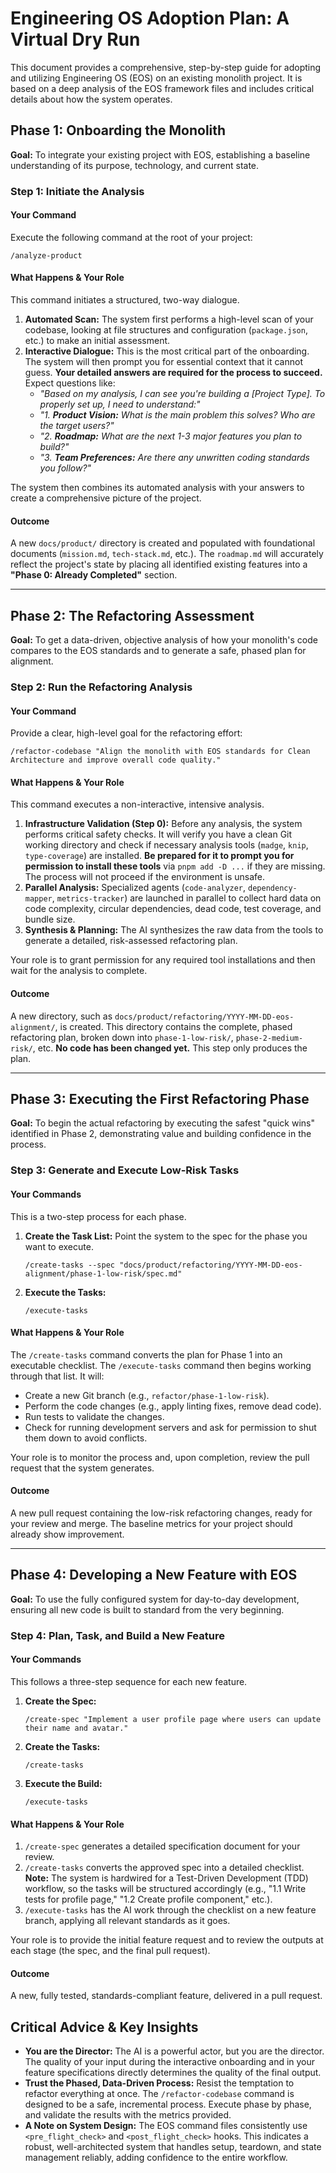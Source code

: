 # Engineering OS Adoption Plan: A Virtual Dry Run

This document provides a comprehensive, step-by-step guide for adopting and utilizing Engineering OS (EOS) on an existing monolith project. It is based on a deep analysis of the EOS framework files and includes critical details about how the system operates.

## Phase 1: Onboarding the Monolith

**Goal:** To integrate your existing project with EOS, establishing a baseline understanding of its purpose, technology, and current state.

### Step 1: Initiate the Analysis

#### Your Command
Execute the following command at the root of your project:
```
/analyze-product
```

#### What Happens & Your Role
This command initiates a structured, two-way dialogue.

1.  **Automated Scan:** The system first performs a high-level scan of your codebase, looking at file structures and configuration (`package.json`, etc.) to make an initial assessment.
2.  **Interactive Dialogue:** This is the most critical part of the onboarding. The system will then prompt you for essential context that it cannot guess. **Your detailed answers are required for the process to succeed.** Expect questions like:
    *   *"Based on my analysis, I can see you're building a [Project Type]. To properly set up, I need to understand:"*
    *   *"1. **Product Vision:** What is the main problem this solves? Who are the target users?"*
    *   *"2. **Roadmap:** What are the next 1-3 major features you plan to build?"*
    *   *"3. **Team Preferences:** Are there any unwritten coding standards you follow?"*

The system then combines its automated analysis with your answers to create a comprehensive picture of the project.

#### Outcome
A new `docs/product/` directory is created and populated with foundational documents (`mission.md`, `tech-stack.md`, etc.). The `roadmap.md` will accurately reflect the project's state by placing all identified existing features into a **"Phase 0: Already Completed"** section.

---

## Phase 2: The Refactoring Assessment

**Goal:** To get a data-driven, objective analysis of how your monolith's code compares to the EOS standards and to generate a safe, phased plan for alignment.

### Step 2: Run the Refactoring Analysis

#### Your Command
Provide a clear, high-level goal for the refactoring effort:
```
/refactor-codebase "Align the monolith with EOS standards for Clean Architecture and improve overall code quality."
```

#### What Happens & Your Role
This command executes a non-interactive, intensive analysis.

1.  **Infrastructure Validation (Step 0):** Before any analysis, the system performs critical safety checks. It will verify you have a clean Git working directory and check if necessary analysis tools (`madge`, `knip`, `type-coverage`) are installed. **Be prepared for it to prompt you for permission to install these tools** via `pnpm add -D ...` if they are missing. The process will not proceed if the environment is unsafe.
2.  **Parallel Analysis:** Specialized agents (`code-analyzer`, `dependency-mapper`, `metrics-tracker`) are launched in parallel to collect hard data on code complexity, circular dependencies, dead code, test coverage, and bundle size.
3.  **Synthesis & Planning:** The AI synthesizes the raw data from the tools to generate a detailed, risk-assessed refactoring plan.

Your role is to grant permission for any required tool installations and then wait for the analysis to complete.

#### Outcome
A new directory, such as `docs/product/refactoring/YYYY-MM-DD-eos-alignment/`, is created. This directory contains the complete, phased refactoring plan, broken down into `phase-1-low-risk/`, `phase-2-medium-risk/`, etc. **No code has been changed yet.** This step only produces the plan.

---

## Phase 3: Executing the First Refactoring Phase

**Goal:** To begin the actual refactoring by executing the safest "quick wins" identified in Phase 2, demonstrating value and building confidence in the process.

### Step 3: Generate and Execute Low-Risk Tasks

#### Your Commands
This is a two-step process for each phase.

1.  **Create the Task List:** Point the system to the spec for the phase you want to execute.
    ```
    /create-tasks --spec "docs/product/refactoring/YYYY-MM-DD-eos-alignment/phase-1-low-risk/spec.md"
    ```
2.  **Execute the Tasks:**
    ```
    /execute-tasks
    ```

#### What Happens & Your Role
The `/create-tasks` command converts the plan for Phase 1 into an executable checklist. The `/execute-tasks` command then begins working through that list. It will:
*   Create a new Git branch (e.g., `refactor/phase-1-low-risk`).
*   Perform the code changes (e.g., apply linting fixes, remove dead code).
*   Run tests to validate the changes.
*   Check for running development servers and ask for permission to shut them down to avoid conflicts.

Your role is to monitor the process and, upon completion, review the pull request that the system generates.

#### Outcome
A new pull request containing the low-risk refactoring changes, ready for your review and merge. The baseline metrics for your project should already show improvement.

---

## Phase 4: Developing a New Feature with EOS

**Goal:** To use the fully configured system for day-to-day development, ensuring all new code is built to standard from the very beginning.

### Step 4: Plan, Task, and Build a New Feature

#### Your Commands
This follows a three-step sequence for each new feature.

1.  **Create the Spec:**
    ```
    /create-spec "Implement a user profile page where users can update their name and avatar."
    ```
2.  **Create the Tasks:**
    ```
    /create-tasks
    ```
3.  **Execute the Build:**
    ```
    /execute-tasks
    ```

#### What Happens & Your Role
1.  `/create-spec` generates a detailed specification document for your review.
2.  `/create-tasks` converts the approved spec into a detailed checklist. **Note:** The system is hardwired for a Test-Driven Development (TDD) workflow, so the tasks will be structured accordingly (e.g., "1.1 Write tests for profile page," "1.2 Create profile component," etc.).
3.  `/execute-tasks` has the AI work through the checklist on a new feature branch, applying all relevant standards as it goes.

Your role is to provide the initial feature request and to review the outputs at each stage (the spec, and the final pull request).

#### Outcome
A new, fully tested, standards-compliant feature, delivered in a pull request.

## Critical Advice & Key Insights

*   **You are the Director:** The AI is a powerful actor, but you are the director. The quality of your input during the interactive onboarding and in your feature specifications directly determines the quality of the final output.
*   **Trust the Phased, Data-Driven Process:** Resist the temptation to refactor everything at once. The `/refactor-codebase` command is designed to be a safe, incremental process. Execute phase by phase, and validate the results with the metrics provided.
*   **A Note on System Design:** The EOS command files consistently use `<pre_flight_check>` and `<post_flight_check>` hooks. This indicates a robust, well-architected system that handles setup, teardown, and state management reliably, adding confidence to the entire workflow.
